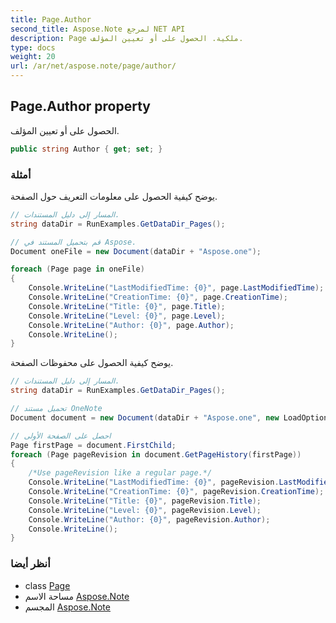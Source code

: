 ```yaml
---
title: Page.Author
second_title: Aspose.Note لمرجع NET API
description: Page ملكية. الحصول على أو تعيين المؤلف.
type: docs
weight: 20
url: /ar/net/aspose.note/page/author/
---
```

## Page.Author property

الحصول على أو تعيين المؤلف.

```csharp
public string Author { get; set; }
```

### أمثلة

يوضح كيفية الحصول على معلومات التعريف حول الصفحة.

```csharp
// المسار إلى دليل المستندات.
string dataDir = RunExamples.GetDataDir_Pages();

// قم بتحميل المستند في Aspose.
Document oneFile = new Document(dataDir + "Aspose.one");

foreach (Page page in oneFile)
{
    Console.WriteLine("LastModifiedTime: {0}", page.LastModifiedTime);
    Console.WriteLine("CreationTime: {0}", page.CreationTime);
    Console.WriteLine("Title: {0}", page.Title);
    Console.WriteLine("Level: {0}", page.Level);
    Console.WriteLine("Author: {0}", page.Author);
    Console.WriteLine();
}
```

يوضح كيفية الحصول على محفوظات الصفحة.

```csharp
// المسار إلى دليل المستندات.
string dataDir = RunExamples.GetDataDir_Pages();

// تحميل مستند OneNote
Document document = new Document(dataDir + "Aspose.one", new LoadOptions { LoadHistory = true });

// احصل على الصفحة الأولى
Page firstPage = document.FirstChild;
foreach (Page pageRevision in document.GetPageHistory(firstPage))
{
    /*Use pageRevision like a regular page.*/
    Console.WriteLine("LastModifiedTime: {0}", pageRevision.LastModifiedTime);
    Console.WriteLine("CreationTime: {0}", pageRevision.CreationTime);
    Console.WriteLine("Title: {0}", pageRevision.Title);
    Console.WriteLine("Level: {0}", pageRevision.Level);
    Console.WriteLine("Author: {0}", pageRevision.Author);
    Console.WriteLine();
}
```

### أنظر أيضا

* class [Page](../)
* مساحة الاسم [Aspose.Note](../../page/)
* المجسم [Aspose.Note](../../../)


